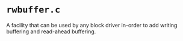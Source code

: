 # `rwbuffer.c`

A facility that can be used by any block driver in-order to add writing
buffering and read-ahead buffering.
